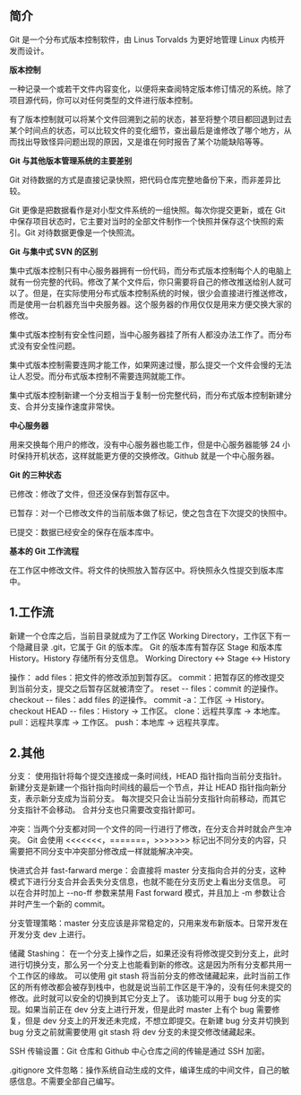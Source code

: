 ## 简介

Git 是一个分布式版本控制软件，由 Linus Torvalds 为更好地管理 Linux 内核开发而设计。

**版本控制**

一种记录一个或若干文件内容变化，以便将来查阅特定版本修订情况的系统。除了项目源代码，你可以对任何类型的文件进行版本控制。

有了版本控制就可以将某个文件回溯到之前的状态，甚至将整个项目都回退到过去某个时间点的状态，可以比较文件的变化细节，查出最后是谁修改了哪个地方，从而找出导致怪异问题出现的原因，又是谁在何时报告了某个功能缺陷等等。

**Git 与其他版本管理系统的主要差别**

Git 对待数据的方式是直接记录快照，把代码仓库完整地备份下来，而非差异比较。

Git 更像是把数据看作是对小型文件系统的一组快照。每次你提交更新，或在 Git 中保存项目状态时，它主要对当时的全部文件制作一个快照并保存这个快照的索引。Git 对待数据更像是一个快照流。

**Git 与集中式 SVN 的区别**

集中式版本控制只有中心服务器拥有一份代码，而分布式版本控制每个人的电脑上就有一份完整的代码。修改了某个文件后，你只需要将自己的修改推送给别人就可以了。但是，在实际使用分布式版本控制系统的时候，很少会直接进行推送修改，而是使用一台机器充当中央服务器。这个服务器的作用仅仅是用来方便交换大家的修改。

集中式版本控制有安全性问题，当中心服务器挂了所有人都没办法工作了。而分布式没有安全性问题。

集中式版本控制需要连网才能工作，如果网速过慢，那么提交一个文件会慢的无法让人忍受。而分布式版本控制不需要连网就能工作。

集中式版本控制新建一个分支相当于复制一份完整代码，而分布式版本控制新建分支、合并分支操作速度非常快。                              

**中心服务器**

用来交换每个用户的修改，没有中心服务器也能工作，但是中心服务器能够 24 小时保持开机状态，这样就能更方便的交换修改。Github 就是一个中心服务器。

**Git 的三种状态**

已修改：修改了文件，但还没保存到暂存区中。

已暂存：对一个已修改文件的当前版本做了标记，使之包含在下次提交的快照中。

已提交：数据已经安全的保存在版本库中。

**基本的 Git 工作流程**

在工作区中修改文件。将文件的快照放入暂存区中。将快照永久性提交到版本库中。



## 1.工作流

新建一个仓库之后，当前目录就成为了工作区 Working Directory，工作区下有一个隐藏目录 .git，它属于 Git 的版本库。
Git 的版本库有暂存区 Stage 和版本库 History。History 存储所有分支信息。
Working Directory <-> Stage <-> History

操作：
add files：把文件的修改添加到暂存区。
commit：把暂存区的修改提交到当前分支，提交之后暂存区就被清空了。
reset -- files：commit 的逆操作。
checkout -- files：add files 的逆操作。
commit -a：工作区 -> History。
checkout HEAD -- files：History -> 工作区。
clone：远程共享库 -> 本地库。
pull：远程共享库 -> 工作区。
push：本地库 -> 远程共享库。



## 2.其他

分支：
使用指针将每个提交连接成一条时间线，HEAD 指针指向当前分支指针。
新建分支是新建一个指针指向时间线的最后一个节点，并让 HEAD 指针指向新分支，表示新分支成为当前分支。
每次提交只会让当前分支指针向前移动，而其它分支指针不会移动。
合并分支也只需要改变指针即可。

冲突：当两个分支都对同一个文件的同一行进行了修改，在分支合并时就会产生冲突。
Git 会使用 <<<<<<<，=======，>>>>>>> 标记出不同分支的内容，只需要把不同分支中冲突部分修改成一样就能解决冲突。

快进式合并 fast-farward merge：会直接将 master 分支指向合并的分支，这种模式下进行分支合并会丢失分支信息，也就不能在分支历史上看出分支信息。
可以在合并时加上 --no-ff 参数来禁用 Fast forward 模式，并且加上 -m 参数让合并时产生一个新的 commit。

分支管理策略：master 分支应该是非常稳定的，只用来发布新版本。日常开发在开发分支 dev 上进行。

储藏 Stashing：
在一个分支上操作之后，如果还没有将修改提交到分支上，此时进行切换分支，那么另一个分支上也能看到新的修改。这是因为所有分支都共用一个工作区的缘故。
可以使用 git stash 将当前分支的修改储藏起来，此时当前工作区的所有修改都会被存到栈中，也就是说当前工作区是干净的，没有任何未提交的修改。此时就可以安全的切换到其它分支上了。
该功能可以用于 bug 分支的实现。如果当前正在 dev 分支上进行开发，但是此时 master 上有个 bug 需要修复，但是 dev 分支上的开发还未完成，不想立即提交。在新建 bug 分支并切换到 bug 分支之前就需要使用 git stash 将 dev 分支的未提交修改储藏起来。

SSH 传输设置：Git 仓库和 Github 中心仓库之间的传输是通过 SSH 加密。

.gitignore 文件忽略：操作系统自动生成的文件，编译生成的中间文件，自己的敏感信息。不需要全部自己编写。